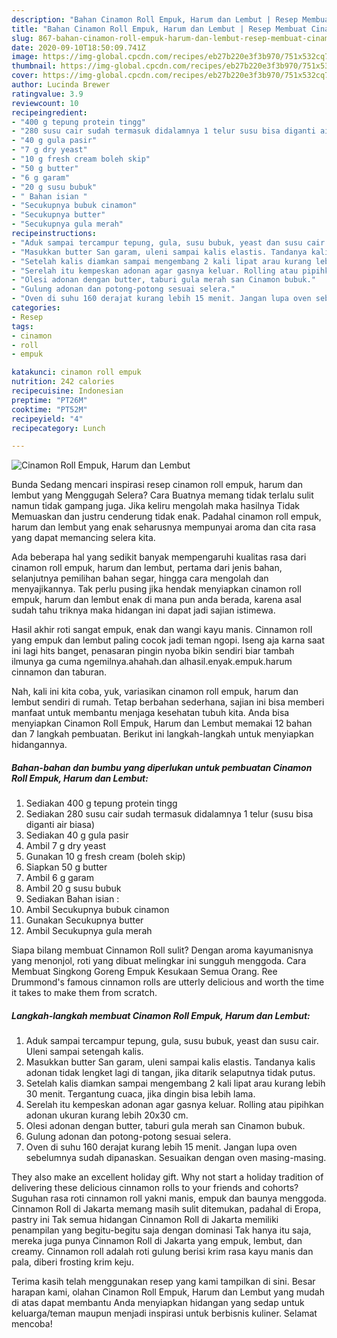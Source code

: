 ```yaml
---
description: "Bahan Cinamon Roll Empuk, Harum dan Lembut | Resep Membuat Cinamon Roll Empuk, Harum dan Lembut Yang Sempurna"
title: "Bahan Cinamon Roll Empuk, Harum dan Lembut | Resep Membuat Cinamon Roll Empuk, Harum dan Lembut Yang Sempurna"
slug: 867-bahan-cinamon-roll-empuk-harum-dan-lembut-resep-membuat-cinamon-roll-empuk-harum-dan-lembut-yang-sempurna
date: 2020-09-10T18:50:09.741Z
image: https://img-global.cpcdn.com/recipes/eb27b220e3f3b970/751x532cq70/cinamon-roll-empuk-harum-dan-lembut-foto-resep-utama.jpg
thumbnail: https://img-global.cpcdn.com/recipes/eb27b220e3f3b970/751x532cq70/cinamon-roll-empuk-harum-dan-lembut-foto-resep-utama.jpg
cover: https://img-global.cpcdn.com/recipes/eb27b220e3f3b970/751x532cq70/cinamon-roll-empuk-harum-dan-lembut-foto-resep-utama.jpg
author: Lucinda Brewer
ratingvalue: 3.9
reviewcount: 10
recipeingredient:
- "400 g tepung protein tingg"
- "280 susu cair sudah termasuk didalamnya 1 telur susu bisa diganti air biasa"
- "40 g gula pasir"
- "7 g dry yeast"
- "10 g fresh cream boleh skip"
- "50 g butter"
- "6 g garam"
- "20 g susu bubuk"
- " Bahan isian "
- "Secukupnya bubuk cinamon"
- "Secukupnya butter"
- "Secukupnya gula merah"
recipeinstructions:
- "Aduk sampai tercampur tepung, gula, susu bubuk, yeast dan susu cair. Uleni sampai setengah kalis."
- "Masukkan butter San garam, uleni sampai kalis elastis. Tandanya kalis adonan tidak lengket lagi di tangan, jika ditarik selaputnya tidak putus."
- "Setelah kalis diamkan sampai mengembang 2 kali lipat arau kurang lebih 30 menit. Tergantung cuaca, jika dingin bisa lebih lama."
- "Serelah itu kempeskan adonan agar gasnya keluar. Rolling atau pipihkan adonan ukuran kurang lebih 20x30 cm."
- "Olesi adonan dengan butter, taburi gula merah san Cinamon bubuk."
- "Gulung adonan dan potong-potong sesuai selera."
- "Oven di suhu 160 derajat kurang lebih 15 menit. Jangan lupa oven sebelumnya sudah dipanaskan. Sesuaikan dengan oven masing-masing."
categories:
- Resep
tags:
- cinamon
- roll
- empuk

katakunci: cinamon roll empuk 
nutrition: 242 calories
recipecuisine: Indonesian
preptime: "PT26M"
cooktime: "PT52M"
recipeyield: "4"
recipecategory: Lunch

---
```



![Cinamon Roll Empuk, Harum dan Lembut](https://img-global.cpcdn.com/recipes/eb27b220e3f3b970/751x532cq70/cinamon-roll-empuk-harum-dan-lembut-foto-resep-utama.jpg)

Bunda Sedang mencari inspirasi resep cinamon roll empuk, harum dan lembut yang Menggugah Selera? Cara Buatnya memang tidak terlalu sulit namun tidak gampang juga. Jika keliru mengolah maka hasilnya Tidak Memuaskan dan justru cenderung tidak enak. Padahal cinamon roll empuk, harum dan lembut yang enak seharusnya mempunyai aroma dan cita rasa yang dapat memancing selera kita.

Ada beberapa hal yang sedikit banyak mempengaruhi kualitas rasa dari cinamon roll empuk, harum dan lembut, pertama dari jenis bahan, selanjutnya pemilihan bahan segar, hingga cara mengolah dan menyajikannya. Tak perlu pusing jika hendak menyiapkan cinamon roll empuk, harum dan lembut enak di mana pun anda berada, karena asal sudah tahu triknya maka hidangan ini dapat jadi sajian istimewa.

Hasil akhir roti sangat empuk, enak dan wangi kayu manis. Cinnamon roll yang empuk dan lembut paling cocok jadi teman ngopi. Iseng aja karna saat ini lagi hits banget, penasaran pingin nyoba bikin sendiri biar tambah ilmunya ga cuma ngemilnya.ahahah.dan alhasil.enyak.empuk.harum cinnamon dan taburan.


Nah, kali ini kita coba, yuk, variasikan cinamon roll empuk, harum dan lembut sendiri di rumah. Tetap berbahan sederhana, sajian ini bisa memberi manfaat untuk membantu menjaga kesehatan tubuh kita. Anda bisa menyiapkan Cinamon Roll Empuk, Harum dan Lembut memakai 12 bahan dan 7 langkah pembuatan. Berikut ini langkah-langkah untuk menyiapkan hidangannya.

<!--inarticleads1-->

##### Bahan-bahan dan bumbu yang diperlukan untuk pembuatan Cinamon Roll Empuk, Harum dan Lembut:

1. Sediakan 400 g tepung protein tingg
1. Sediakan 280 susu cair sudah termasuk didalamnya 1 telur (susu bisa diganti air biasa)
1. Sediakan 40 g gula pasir
1. Ambil 7 g dry yeast
1. Gunakan 10 g fresh cream (boleh skip)
1. Siapkan 50 g butter
1. Ambil 6 g garam
1. Ambil 20 g susu bubuk
1. Sediakan  Bahan isian :
1. Ambil Secukupnya bubuk cinamon
1. Gunakan Secukupnya butter
1. Ambil Secukupnya gula merah


Siapa bilang membuat Cinnamon Roll sulit? Dengan aroma kayumanisnya yang menonjol, roti yang dibuat melingkar ini sungguh menggoda. Cara Membuat Singkong Goreng Empuk Kesukaan Semua Orang. Ree Drummond&#39;s famous cinnamon rolls are utterly delicious and worth the time it takes to make them from scratch. 

<!--inarticleads2-->

##### Langkah-langkah membuat Cinamon Roll Empuk, Harum dan Lembut:

1. Aduk sampai tercampur tepung, gula, susu bubuk, yeast dan susu cair. Uleni sampai setengah kalis.
1. Masukkan butter San garam, uleni sampai kalis elastis. Tandanya kalis adonan tidak lengket lagi di tangan, jika ditarik selaputnya tidak putus.
1. Setelah kalis diamkan sampai mengembang 2 kali lipat arau kurang lebih 30 menit. Tergantung cuaca, jika dingin bisa lebih lama.
1. Serelah itu kempeskan adonan agar gasnya keluar. Rolling atau pipihkan adonan ukuran kurang lebih 20x30 cm.
1. Olesi adonan dengan butter, taburi gula merah san Cinamon bubuk.
1. Gulung adonan dan potong-potong sesuai selera.
1. Oven di suhu 160 derajat kurang lebih 15 menit. Jangan lupa oven sebelumnya sudah dipanaskan. Sesuaikan dengan oven masing-masing.


They also make an excellent holiday gift. Why not start a holiday tradition of delivering these delicious cinnamon rolls to your friends and cohorts? Suguhan rasa roti cinnamon roll yakni manis, empuk dan baunya menggoda. Cinnamon Roll di Jakarta memang masih sulit ditemukan, padahal di Eropa, pastry ini Tak semua hidangan Cinnamon Roll di Jakarta memiliki penampilan yang begitu-begitu saja dengan dominasi Tak hanya itu saja, mereka juga punya Cinnamon Roll di Jakarta yang empuk, lembut, dan creamy. Cinnamon roll adalah roti gulung berisi krim rasa kayu manis dan pala, diberi frosting krim keju. 

Terima kasih telah menggunakan resep yang kami tampilkan di sini. Besar harapan kami, olahan Cinamon Roll Empuk, Harum dan Lembut yang mudah di atas dapat membantu Anda menyiapkan hidangan yang sedap untuk keluarga/teman maupun menjadi inspirasi untuk berbisnis kuliner. Selamat mencoba!
